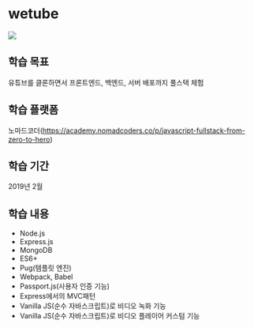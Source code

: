# wetube

<img src="https://user-images.githubusercontent.com/34665838/57186537-e5b2a100-6f1b-11e9-8e2c-3f3c80f82f97.png" />

## 학습 목표

유튜브를 클론하면서 프론트엔드, 백엔드, 서버 배포까지 풀스택 체험 

## 학습 플랫폼

노마드코더(https://academy.nomadcoders.co/p/javascript-fullstack-from-zero-to-hero)

## 학습 기간

2019년 2월

## 학습 내용
- Node.js
- Express.js
- MongoDB
- ES6+
- Pug(템플릿 엔진)
- Webpack, Babel
- Passport.js(사용자 인증 기능)
- Express에서의 MVC패턴
- Vanilla JS(순수 자바스크립트)로 비디오 녹화 기능
- Vanilla JS(순수 자바스크립트)로 비디오 플레이어 커스텀 기능


